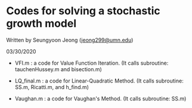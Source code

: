 
# Codes for solving a stochastic growth model   
   
   Written by Seungyoon Jeong (jeong299@umn.edu)        
   
   03/30/2020					                                 

- VFI.m : a code for Value Function Iteration. 
   (It calls subroutine: tauchenHussey.m and bisection.m)

- LQ_final.m : a code for Linear-Quadratic Method.
   (It calls subroutine: SS.m, Ricatti.m, and h_find.m) 

- Vaughan.m : a code for Vaughan's Method.
   (It calls subroutine: SS.m) 
